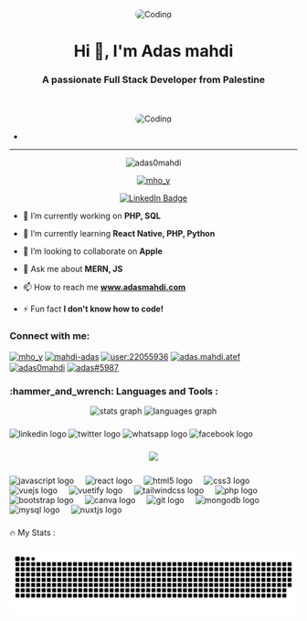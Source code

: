 <div align="center">
  <img style="border-radius: 25px;" alt="Coding" width="400" src="https://i.pinimg.com/originals/6f/04/0b/6f040b4a4db555dd98a603a81872ecdf.gif">
</div>
<h1 align="center">Hi 👋, I'm Adas mahdi</h1>
<h3 align="center">A passionate Full Stack Developer from Palestine</h3>
</br>
</br>
<div align="center">
  <img style="border-radius: 25px;" alt="Coding" width="400" src="https://i.pinimg.com/originals/89/98/ad/8998adc40112985a8f29cf414925d390.gif">
</div>

-
<hr>

<p align="center"> <img src="https://komarev.com/ghpvc/?username=adas0mahdi&label=Profile%20views&color=0e75b6&style=flat" alt="adas0mahdi" /> </p>
<p align="center"> <a href="https://twitter.com/mho_y" target="blank"><img src="https://img.shields.io/twitter/follow/mho_y?logo=twitter&style=for-the-badge" alt="mho_y" /></a> </p>

<div align="Center" id="badges">
  <a href="https://linkedin.com/in/mahdi-adas">
    <img src="https://img.shields.io/badge/LinkedIn-blue?style=for-the-badge&logo=linkedin&logoColor=white" alt="LinkedIn Badge"/>
  </a>
</div>


- 🔭 I’m currently working on **PHP, SQL**

- 🌱 I’m currently learning **React Native, PHP, Python**

- 👯 I’m looking to collaborate on **Apple**

- 💬 Ask me about **MERN, JS**

- 📫 How to reach me **www.adasmahdi.com**

- ⚡ Fun fact **I don't know how to code!**

<h3 align="left">Connect with me:</h3>
<p align="left">
<a href="https://twitter.com/mho_y" target="blank"><img align="center" src="https://raw.githubusercontent.com/rahuldkjain/github-profile-readme-generator/master/src/images/icons/Social/twitter.svg" alt="mho_y" height="30" width="40" /></a>
<a href="https://linkedin.com/in/mahdi-adas" target="blank"><img align="center" src="https://raw.githubusercontent.com/rahuldkjain/github-profile-readme-generator/master/src/images/icons/Social/linked-in-alt.svg" alt="mahdi-adas" height="30" width="40" /></a>
<a href="https://stackoverflow.com/users/user:22055936" target="blank"><img align="center" src="https://raw.githubusercontent.com/rahuldkjain/github-profile-readme-generator/master/src/images/icons/Social/stack-overflow.svg" alt="user:22055936" height="30" width="40" /></a>
<a href="https://fb.com/adas.mahdi.atef" target="blank"><img align="center" src="https://raw.githubusercontent.com/rahuldkjain/github-profile-readme-generator/master/src/images/icons/Social/facebook.svg" alt="adas.mahdi.atef" height="30" width="40" /></a>
<a href="https://instagram.com/adas0mahdi" target="blank"><img align="center" src="https://raw.githubusercontent.com/rahuldkjain/github-profile-readme-generator/master/src/images/icons/Social/instagram.svg" alt="adas0mahdi" height="30" width="40" /></a>
<a href="https://discord.gg/adas#5987" target="blank"><img align="center" src="https://raw.githubusercontent.com/rahuldkjain/github-profile-readme-generator/master/src/images/icons/Social/discord.svg" alt="adas#5987" height="30" width="40" /></a>
</p>

<h3 align="left">:hammer_and_wrench: Languages and Tools :</h3>
<div align="center">
  <img src="https://github-readme-stats.vercel.app/api?username=adas0mahdi&hide_title=false&hide_rank=false&show_icons=true&include_all_commits=true&count_private=true&disable_animations=false&theme=dracula&locale=en&hide_border=false&order=1" height="150" alt="stats graph"  />
  <img src="https://github-readme-stats.vercel.app/api/top-langs?username=adas0mahdi&locale=en&hide_title=false&layout=compact&card_width=320&langs_count=5&theme=dracula&hide_border=false&order=2" height="150" alt="languages graph"  />
</div>

###

<div align="left">
  <img src="https://raw.githubusercontent.com/maurodesouza/profile-readme-generator/master/src/assets/icons/social/linkedin/default.svg" width="52" height="40" alt="linkedin logo"  />
  <img src="https://raw.githubusercontent.com/maurodesouza/profile-readme-generator/master/src/assets/icons/social/twitter/default.svg" width="52" height="40" alt="twitter logo"  />
  <img src="https://raw.githubusercontent.com/maurodesouza/profile-readme-generator/master/src/assets/icons/social/whatsapp/default.svg" width="52" height="40" alt="whatsapp logo"  />
  <img src="https://raw.githubusercontent.com/maurodesouza/profile-readme-generator/master/src/assets/icons/social/facebook/default.svg" width="52" height="40" alt="facebook logo"  />
</div>

###

<div align="center">
  <img src="https://profile-counter.glitch.me/adas0mahdi/count.svg?"  />
</div>

###

<div align="left">
  <img src="https://cdn.jsdelivr.net/gh/devicons/devicon/icons/javascript/javascript-original.svg" height="30" alt="javascript logo"  />
  <img width="12" />
  <img src="https://cdn.jsdelivr.net/gh/devicons/devicon/icons/react/react-original.svg" height="30" alt="react logo"  />
  <img width="12" />
  <img src="https://cdn.jsdelivr.net/gh/devicons/devicon/icons/html5/html5-original.svg" height="30" alt="html5 logo"  />
  <img width="12" />
  <img src="https://cdn.jsdelivr.net/gh/devicons/devicon/icons/css3/css3-original.svg" height="30" alt="css3 logo"  />
  <img width="12" />
  <img src="https://cdn.jsdelivr.net/gh/devicons/devicon/icons/vuejs/vuejs-original.svg" height="30" alt="vuejs logo"  />
  <img width="12" />
  <img src="https://cdn.jsdelivr.net/gh/devicons/devicon/icons/vuetify/vuetify-original.svg" height="30" alt="vuetify logo"  />
  <img width="12" />
  <img src="https://cdn.jsdelivr.net/gh/devicons/devicon/icons/tailwindcss/tailwindcss-original-wordmark.svg" height="30" alt="tailwindcss logo"  />
  <img width="12" />
  <img src="https://cdn.jsdelivr.net/gh/devicons/devicon/icons/php/php-original.svg" height="30" alt="php logo"  />
  <img width="12" />
  <img src="https://cdn.jsdelivr.net/gh/devicons/devicon/icons/bootstrap/bootstrap-original.svg" height="30" alt="bootstrap logo"  />
  <img width="12" />
  <img src="https://cdn.jsdelivr.net/gh/devicons/devicon/icons/canva/canva-original.svg" height="30" alt="canva logo"  />
  <img width="12" />
  <img src="https://cdn.jsdelivr.net/gh/devicons/devicon/icons/git/git-original.svg" height="30" alt="git logo"  />
  <img width="12" />
  <img src="https://cdn.jsdelivr.net/gh/devicons/devicon/icons/mongodb/mongodb-original.svg" height="30" alt="mongodb logo"  />
  <img width="12" />
  <img src="https://cdn.jsdelivr.net/gh/devicons/devicon/icons/mysql/mysql-original.svg" height="30" alt="mysql logo"  />
  <img width="12" />
  <img src="https://cdn.jsdelivr.net/gh/devicons/devicon/icons/nuxtjs/nuxtjs-original.svg" height="30" alt="nuxtjs logo"  />
</div>

###

:fire: My Stats :



###

<img src="https://raw.githubusercontent.com/adas0mahdi/adas0mahdi/output/snake.svg" alt="Snake animation" />

###

